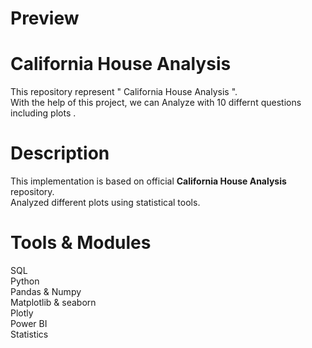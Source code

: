 # Preview





# California House Analysis
This repository represent " California House Analysis ". <br />
With the help of this project, we can Analyze with 10 differnt questions including plots .

# Description
This implementation is based on official **California House Analysis** repository. <br />
Analyzed different plots using statistical tools. <br />



# Tools & Modules
SQL <br />
Python <br />
Pandas & Numpy <br />
Matplotlib & seaborn <br />
Plotly <br />
Power BI <br />
Statistics <br />
